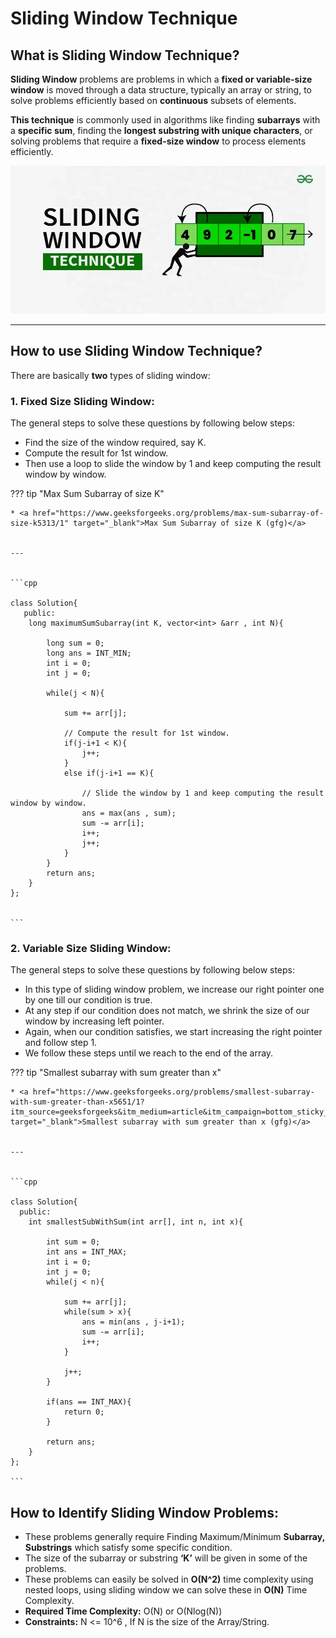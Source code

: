 # Sliding Window Technique

## What is Sliding Window Technique?

**Sliding Window** problems are problems in which a **fixed or variable-size window** is moved through a data structure, typically an array or string, to solve problems efficiently based on **continuous** subsets of elements.



**This technique** is commonly used in algorithms like finding **subarrays** with a **specific sum**, finding the **longest substring with unique characters**, or solving problems that require a **fixed-size window** to process elements efficiently.


![loading...](../../images/dsa/sliding_window/Sliding-Window-Technique-copy-(1).webp)


---

## How to use Sliding Window Technique?

There are basically **two** types of sliding window:


### 1. Fixed Size Sliding Window:


The general steps to solve these questions by following below steps:

* Find the size of the window required, say K.
* Compute the result for 1st window.
* Then use a loop to slide the window by 1 and keep computing the result window by window.


??? tip "Max Sum Subarray of size K"

    * <a href="https://www.geeksforgeeks.org/problems/max-sum-subarray-of-size-k5313/1" target="_blank">Max Sum Subarray of size K (gfg)</a>


    ---


    ```cpp

    class Solution{
       public:
        long maximumSumSubarray(int K, vector<int> &arr , int N){
            
            long sum = 0;
            long ans = INT_MIN;
            int i = 0;
            int j = 0;
            
            while(j < N){
                
                sum += arr[j];

                // Compute the result for 1st window.
                if(j-i+1 < K){
                    j++;
                }
                else if(j-i+1 == K){

                    // Slide the window by 1 and keep computing the result window by window.
                    ans = max(ans , sum);
                    sum -= arr[i];
                    i++;
                    j++;
                }
            }
            return ans;
        }
    };


    ```


### 2. Variable Size Sliding Window:


The general steps to solve these questions by following below steps:

* In this type of sliding window problem, we increase our right pointer one by one till our condition is true.
* At any step if our condition does not match, we shrink the size of our window by increasing left pointer.
* Again, when our condition satisfies, we start increasing the right pointer and follow step 1.
* We follow these steps until we reach to the end of the array.


??? tip "Smallest subarray with sum greater than x"

    * <a href="https://www.geeksforgeeks.org/problems/smallest-subarray-with-sum-greater-than-x5651/1?itm_source=geeksforgeeks&itm_medium=article&itm_campaign=bottom_sticky_on_article" target="_blank">Smallest subarray with sum greater than x (gfg)</a>


    ---


    ```cpp

    class Solution{
      public:
        int smallestSubWithSum(int arr[], int n, int x){
            
            int sum = 0;
            int ans = INT_MAX;
            int i = 0;
            int j = 0;
            while(j < n){
                
                sum += arr[j];
                while(sum > x){
                    ans = min(ans , j-i+1);
                    sum -= arr[i];
                    i++;
                }
                
                j++;
            }
            
            if(ans == INT_MAX){
                return 0;
            }
            
            return ans;
        }
    };

    ```



## How to Identify Sliding Window Problems:

* These problems generally require Finding Maximum/Minimum **Subarray, Substrings** which satisfy some specific condition.
* The size of the subarray or substring **‘K’** will be given in some of the problems.
* These problems can easily be solved in **O(N^2)** time complexity using nested loops, using sliding window we can solve these in **O(N)** Time Complexity.
* **Required Time Complexity:** O(N) or O(Nlog(N))
* **Constraints:** N <= 10^6 , If N is the size of the Array/String.




